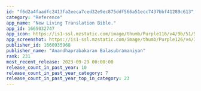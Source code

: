 ```yaml
---
id: "f6d2a4faadfc2413fa2eeca7ced32e9ec875ddf566a51ecc7437bbf41289c613"
category: "Reference"
app_name: "New Living Translation Bible."
app_id: 1665032747
app_icon: https://is1-ssl.mzstatic.com/image/thumb/Purple116/v4/9b/51/55/9b51554c-90ee-99cf-b3e5-c2db618cd531/AppIcon-1x_U007epad-0-sRGB-85-220.png/1024x1024bb.png
app_screenshot: https://is1-ssl.mzstatic.com/image/thumb/Purple126/v4/3e/18/57/3e185760-de7c-3395-e0d8-f8df5fde08a0/7c5bb93c-4293-43b3-9323-8a4abdc8925e_Artboard__U2013_22.jpg/1242x2688bb.png
publisher_id: 1660935968
publisher_name: "Anandhaprabakaran Balasubramaniyan"
rank: 231
most_recent_release: 2023-09-29 00:00:00
release_count_in_past_year: 10
release_count_in_past_year_category: 7
release_count_in_past_year_top_in_category: 23
---
```

